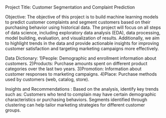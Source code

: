 Project Title: Customer Segmentation and Complaint Prediction


Objective: The objective of this project is to build machine learning models to predict customer complaints and segment customers based on their purchasing behavior using historical data. The project will focus on all steps of data science, including exploratory data analysis (EDA), data processing, model building, evaluation, and visualization of results. Additionally, we aim to highlight trends in the data and provide actionable insights for improving customer satisfaction and targeting marketing campaigns more effectively.


Data Dictionary:
1)People: Demographic and enrollment information about customers.
2)Products: Purchase amounts spent on different product categories over the last two years.
3)Promotion: Information about customer responses to marketing campaigns.
4)Place: Purchase methods used by customers (web, catalog, store).


Insights and Recommendations :
Based on the analysis, identify key trends such as:
Customers who tend to complain may have certain demographic characteristics or purchasing behaviors.
Segments identified through clustering can help tailor marketing strategies for different customer groups.
